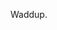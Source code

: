 <!---
- 👋 Hi, I’m @springerBuck
- 👀 I’m interested in ...
- 🌱 I’m currently learning ...
- 💞️ I’m looking to collaborate on ...
- 📫 How to reach me ...

<!---
springerBuck/springerBuck is a ✨ special ✨ repository because its `README.md` (this file) appears on your GitHub profile.
You can click the Preview link to take a look at your changes.
--->

Waddup.
